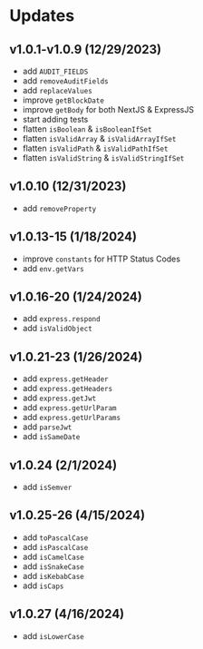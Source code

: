# Updates

## v1.0.1-v1.0.9 (12/29/2023)  

* add `AUDIT_FIELDS`
* add `removeAuditFields`
* add `replaceValues`
* improve `getBlockDate`
* improve `getBody` for both NextJS & ExpressJS
* start adding tests
* flatten `isBoolean` & `isBooleanIfSet`
* flatten `isValidArray` & `isValidArrayIfSet`
* flatten `isValidPath` & `isValidPathIfSet`
* flatten `isValidString` & `isValidStringIfSet`

## v1.0.10 (12/31/2023)  

* add `removeProperty`  

## v1.0.13-15 (1/18/2024)  

* improve `constants` for HTTP Status Codes
* add `env.getVars`

## v1.0.16-20 (1/24/2024)  

* add `express.respond`
* add `isValidObject`

## v1.0.21-23 (1/26/2024)  

* add `express.getHeader`
* add `express.getHeaders`
* add `express.getJwt`
* add `express.getUrlParam`
* add `express.getUrlParams`
* add `parseJwt`
* add `isSameDate`

## v1.0.24 (2/1/2024)  

* add `isSemver`

## v1.0.25-26 (4/15/2024)  

* add `toPascalCase`  
* add `isPascalCase`  
* add `isCamelCase`  
* add `isSnakeCase`  
* add `isKebabCase`  
* add `isCaps`

## v1.0.27 (4/16/2024)  

* add `isLowerCase`  
